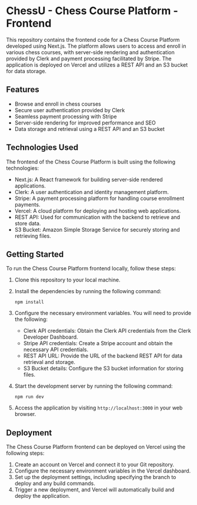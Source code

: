# ChessU - Chess Course Platform - Frontend

This repository contains the frontend code for a Chess Course Platform developed using Next.js. The platform allows users to access and enroll in various chess courses, with server-side rendering and authentication provided by Clerk and payment processing facilitated by Stripe. The application is deployed on Vercel and utilizes a REST API and an S3 bucket for data storage.

## Features

- Browse and enroll in chess courses
- Secure user authentication provided by Clerk
- Seamless payment processing with Stripe
- Server-side rendering for improved performance and SEO
- Data storage and retrieval using a REST API and an S3 bucket

## Technologies Used

The frontend of the Chess Course Platform is built using the following technologies:

- Next.js: A React framework for building server-side rendered applications.
- Clerk: A user authentication and identity management platform.
- Stripe: A payment processing platform for handling course enrollment payments.
- Vercel: A cloud platform for deploying and hosting web applications.
- REST API: Used for communication with the backend to retrieve and store data.
- S3 Bucket: Amazon Simple Storage Service for securely storing and retrieving files.

## Getting Started

To run the Chess Course Platform frontend locally, follow these steps:

1. Clone this repository to your local machine.
2. Install the dependencies by running the following command:

   ```
   npm install
   ```

3. Configure the necessary environment variables. You will need to provide the following:

   - Clerk API credentials: Obtain the Clerk API credentials from the Clerk Developer Dashboard.
   - Stripe API credentials: Create a Stripe account and obtain the necessary API credentials.
   - REST API URL: Provide the URL of the backend REST API for data retrieval and storage.
   - S3 Bucket details: Configure the S3 bucket information for storing files.

4. Start the development server by running the following command:

   ```
   npm run dev
   ```

5. Access the application by visiting `http://localhost:3000` in your web browser.

## Deployment

The Chess Course Platform frontend can be deployed on Vercel using the following steps:

1. Create an account on Vercel and connect it to your Git repository.
2. Configure the necessary environment variables in the Vercel dashboard.
3. Set up the deployment settings, including specifying the branch to deploy and any build commands.
4. Trigger a new deployment, and Vercel will automatically build and deploy the application.